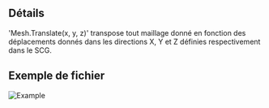## Détails
'Mesh.Translate(x, y, z)' transpose tout maillage donné en fonction des déplacements donnés dans les directions X, Y et Z définies respectivement dans le SCG.

## Exemple de fichier

![Example](./Autodesk.DesignScript.Geometry.Mesh.Translate(mesh,%20x,%20y,%20z)_img.jpg)
